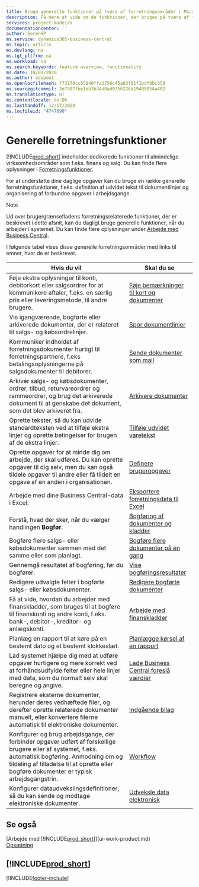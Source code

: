 ```yaml
---
title: Bruge generelle funktioner på tværs af forretningsområder | Microsoft Docs
description: Få mere at vide om de funktioner, der bruges på tværs af forretningsområder i Business Central.
services: project-madeira
documentationcenter: ''
author: SorenGP
ms.service: dynamics365-business-central
ms.topic: article
ms.devlang: na
ms.tgt_pltfrm: na
ms.workload: na
ms.search.keywords: feature overview, functionality
ms.date: 10/01/2020
ms.author: edupont
ms.openlocfilehash: f73178cc55840ffa1756c45a83f01f1bdf8bc359
ms.sourcegitcommit: 2e7307fbe1eb3b34d0ad9356226a19409054a402
ms.translationtype: HT
ms.contentlocale: da-DK
ms.lasthandoff: 12/17/2020
ms.locfileid: "4747690"
---
```

# <a name="general-business-functionality"></a>Generelle forretningsfunktioner
[!INCLUDE[prod_short](includes/prod_short.md)] indeholder dedikerede funktioner til almindelige virksomhedsområder som f.eks. finans og salg. Du kan finde flere oplysninger i [Forretningsfunktioner](across-business-functionality.md).

For at understøtte dine daglige opgaver kan du bruge en række generelle forretningsfunktioner, f.eks. definition af udvidet tekst til dokumentlinjer og organisering af forbundne opgaver i arbejdsgange.

> [!NOTE]
> Ud over brugergrænsefladens forretningsrelaterede funktioner, der er beskrevet i dette afsnit, kan du dagligt bruge generelle funktioner, når du arbejder i systemet. Du kan finde flere oplysninger under [Arbejde med Business Central](ui-work-product.md).

I følgende tabel vises disse generelle forretningsområder med links til emner, hvor de er beskrevet.

| Hvis du vil | Skal du se |
| --- | --- |
|Føje ekstra oplysninger til konti, debitorkort eller salgsordrer for at kommunikere aftaler, f.eks. en særlig pris eller leveringsmetode, til andre brugere.|[Føje bemærkninger til kort og dokumenter](across-how-use-comments.md)|
|Vis igangværende, bogførte eller arkiverede dokumenter, der er relateret til salgs- og købsordrelinjer.|[Spor dokumentlinjer](across-how-to-track-document-lines.md)|
| Kommuniker indholdet af forretningsdokumenter hurtigt til forretningspartnere, f.eks betalingsoplysningerne på salgsdokumenter til debitorer. |[Sende dokumenter som mail](ui-how-send-documents-email.md) |
|Arkivér salgs- og købsdokumenter, ordrer, tilbud, returvareordrer og rammeordrer, og brug det arkiverede dokument til at genskabe det dokument, som det blev arkiveret fra.|[Arkivere dokumenter](across-how-to-archive-documents.md)|
| Oprette tekster, så du kan udvide standardteksten ved at tilføje ekstra linjer og oprette betingelser for brugen af de ekstra linjer. |[Tilføje udvidet varetekst](ui-how-define-ext-text.md) |
|Oprette opgaver for at minde dig om arbejde, der skal udføres. Du kan oprette opgaver til dig selv, men du kan også tildele opgaver til andre eller få tildelt en opgave af en anden i organisationen.|[Definere brugeropgaver](across-user-tasks.md)|
|Arbejde med dine Business Central-data i Excel.|[Eksportere forretningsdata til Excel](about-export-data.md)|
|Forstå, hvad der sker, når du vælger handlingen **Bogfør**.|[Bogføring af dokumenter og kladder](ui-post-documents-journals.md)|
|Bogføre flere salgs- eller købsdokumenter sammen med det samme eller som planlagt.|[Bogføre flere dokumenter på én gang](ui-batch-posting.md)|  
|Gennemgå resultatet af bogføring, før du bogfører.|[Vise bogføringsresultater](ui-how-preview-post-results.md)|
|Redigere udvalgte felter i bogførte salgs- eller købsdokumenter.|[Redigere bogførte dokumenter](across-edit-posted-document.md)|
|Få at vide, hvordan du arbejder med finanskladder, som bruges til at bogføre til finanskonti og andre konti, f.eks. bank-, debitor-, kreditor- og anlægskonti. |[Arbejde med finanskladder](ui-work-general-journals.md) |
| Planlæg en rapport til at køre på en bestemt dato og et bestemt klokkeslæt. |[Planlægge kørsel af en rapport](ui-work-report.md#ScheduleReport) |
|Lad systemet hjælpe dig med at udføre opgaver hurtigere og mere korrekt ved at forhåndsudfylde felter eller hele linjer med data, som du normalt selv skal beregne og angive.|[Lade Business Central foreslå værdier](ui-let-system-suggest-values.md)|
|Registrere eksterne dokumenter, herunder deres vedhæftede filer, og derefter oprette relaterede dokumenter manuelt, eller konvertere filerne automatisk til elektroniske dokumenter.|[Indgående bilag](across-income-documents.md)|
|Konfigurer og brug arbejdsgange, der forbinder opgaver udført af forskellige brugere eller af systemet, f.eks. automatisk bogføring. Anmodning om og tildeling af tilladelse til at oprette eller bogføre dokumenter er typisk arbejdsgangstrin.|[Workflow](across-workflow.md)|
| Konfigurer dataudvekslingsdefinitioner, så du kan sende og modtage elektroniske dokumenter. |[Udveksle data elektronisk](across-data-exchange.md) |

## <a name="see-also"></a>Se også
[Arbejde med [!INCLUDE[prod_short](includes/prod_short.md)]](ui-work-product.md)  
[Opsætning](admin-setup-and-administration.md)

## [!INCLUDE[prod_short](includes/free_trial_md.md)]  


[!INCLUDE[footer-include](includes/footer-banner.md)]